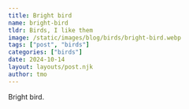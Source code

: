 ```yaml
---
title: Bright bird
name: bright-bird
tldr: Birds, I like them
image: /static/images/blog/birds/bright-bird.webp
tags: ["post", "birds"]
categories: ["birds"]
date: 2024-10-14
layout: layouts/post.njk
author: tmo
---
```


Bright bird.
